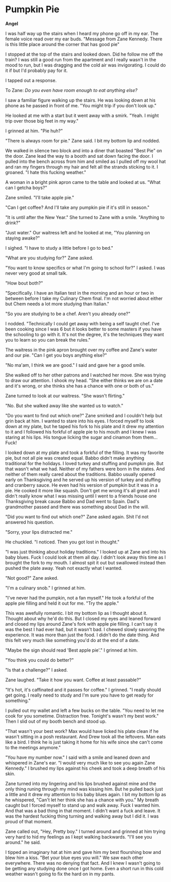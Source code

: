 # Pumpkin Pie

**Angel**

I was half way up the stairs when I heard my phone go off in my ear.  The female voice read over my ear buds. "Message from Zane Kennedy.  There is this little place around the corner that has good pie"

I stopped at the top of the stairs and looked down.  Did he follow me off the train?  I was still a good run from the apartment and I really wasn't in the mood to run, but I was dragging and the cold air was invigorating.  I could do it if but I'd probably pay for it.

I tapped out a response.

To Zane: _Do you even have room enough to eat anything else?_

I saw a familiar figure walking up the stairs.  He was looking down at his phone as he passed in front of me.  "You might trip if you don't look up."

He looked at me with a start but it went away with a smirk.  "Yeah.  I might trip over those big feet in my way."

I grinned at him.  "Pie huh?"

"There is always room for pie."  Zane said.  I bit my bottom lip and nodded.

We walked in silence two block and into a diner that boasted "Best Pie" on the door.  Zane lead the way to a booth and sat down facing the door.  I pulled into the bench across from him and smiled as I pulled off my wool hat and ran my fingers through my hair and felt all the strands sticking to it.  I groaned.  "I hate this fucking weather."

A woman in a bright pink apron came to the table and looked at us.  "What can I getcha boys?"

Zane smiled.  "I'll take apple pie."

"Can I get coffee?  And I'll take any pumpkin pie if it's still in season."

"It is until after the New Year."  She turned to Zane with a smile.  "Anything to drink?"

"Just water."  Our waitress left and he looked at me, "You planning on staying awake?"

I sighed.  "I have to study a little before I go to bed."

"What are you studying for?"  Zane asked.

"You want to know specifics or what I'm going to school for?"  I asked.  I was never very good at small talk.

"How bout both?"

"Specifically.  I have an Italian test in the morning and an hour or two in between before I take my Culinary Chem final.  I'm not worried about either but Chem needs a lot more studying than Italian."

"So you are studying to be a chef.  Aren't you already one?"

I nodded.  "Technically I could get away with being a self taught chef.  I've been cooking since I was 6 but it looks better to some masters if you have the schooling to go with it.  It's not the degree, it's the techniques they want you to learn so you can break the rules."

The waitress in the pink apron brought over my coffee and Zane's water and our pie.  "Can I get you boys anything else?"

"No ma'am, I think we are good."  I said and gave her a good smile.

She walked off to her other patrons and I watched her move.  She was trying to draw our attention.  I shook my head.  "She either thinks we are on a date and it's wrong, or she thinks she has a chance with one or both of us."

Zane turned to look at our waitress.  "She wasn't flirting."

"No.  But she walked away like she wanted us to watch."

"Do you want to find out which one?"  Zane smirked and I couldn't help but grin back at him.  I wanted to stare into his eyes.  I forced myself to look down at my plate, but he taped his fork to his plate and it drew my attention to it and I followed his forkful of apple pie to his mouth and I knew I was staring at his lips.  His tongue licking the sugar and cinamon from them...  Fuck!

I looked down at my plate and took a forkful of the filling.  It was my favorite pie, but not all pie was created equal.  Babbo didn't make anything traditional for the holidays.  I loved turkey and stuffing and pumpkin pie.  But that wasn't what we had.  Neither of my fathers were born in the states.  And neither of them really cared about the traditions.  Babbo usually opened early on Thanksgiving and he served up his version of turkey and stuffing and cranberry sauce.  He even had his version of pumpkin but it was in a pie.  He cooked it more like squash.  Don't get me wrong it's all great and I didn't really know what I was missing until I went to a friends house one Thanksgiving break cause Babbo and Dad went to Spain. Dad's grandmother passed and there was something about Dad in the will.

"Did you want to find out which one?"  Zane asked again.  Shit I'd not answered his question.

"Sorry, your lips distracted me."

He chuckled.  "I noticed.  Then you got lost in thought."

"I was just thinking about holiday traditions."  I looked up at Zane and into his baby blues.  Fuck I could look at them all day.  I didn't look away this time as I brought the fork to my mouth.  I almost spit it out but swallowed instead then pushed the plate away.  Yeah not exactly what I wanted.

"Not good?" Zane asked.

"I'm a culinary snob."  I grinned at him.

"I've never had the pumpkin, not a fan myself."  He took a forkful of the apple pie filling and held it out for me.  "Try the apple."

This was awefully romantic.  I bit my bottom lip as I thought about it.  Thought about why he'd do this.  But I closed my eyes and leaned forward and closed my lips around Zane's fork with apple pie filling.  I can't say it was the best I had ever had, but it wasn't bad.  I chewed slowly savoring the experience.  It was more than just the food.  I didn't do the date thing.  And this felt very much like something you'd do at the end of a date.

"Maybe the sign should read 'Best apple pie'."  I grinned at him.

"You think you could do better?"

"Is that a challenge?" I asked.

Zane laughed.  "Take it how you want.  Coffee at least passable?"

"It's hot, it's caffinated and it passes for coffee."  I grinned.  "I really should get going.  I really need to study and I'm sure you have to get ready for something."

I pulled out my wallet and left a few bucks on the table.  "You need to let me cook for you sometime.  Distraction free.  Tonight's wasn't my best work."  Then I slid out of my booth bench and stood up.

"That wasn't your best work?  Max would have licked his plate clean if he wasn't sitting in a posh restaurant.  And Drew took all the leftovers.  Man eats like a bird.  I think he is just taking it home for his wife since she can't come to the meetings anymore."

"You have my number now." I said with a smile and leaned down and whispered in Zane's ear.  "I would very much like to see you again Zane Kennedy."  I brushed my lips against his cheek and took a deep breath of his skin.

Zane turned into my lingering and his lips brushed against mine and the only thing runing through my mind was kissing him.  But he pulled back just a little and it drew my attention to his baby blues again.  I bit my bottom lip as he whispered, "Can't let her think she has a chance with you."  My breath caught but I forced myself to stand up and walk away.  Fuck I wanted him.  And that was a bad thing in that moment. I didn't want a fuck and leave.  It was the hardest fucking thing turning and walking away but I did it.  I was proud of that moment.

Zane called out, "Hey, Pretty boy."  I turned around and grinned at him trying very hard to hid my feelings as I kept walking backwards.  "I'll see you around." he said.

I tipped an imaginary hat at him and gave him my best flourshing bow and blew him a kiss.  "Bet your blue eyes you will."  We saw each other everywhere.  There was no denying that fact.  And I knew I wasn't going to be getting any studying done once I got home.  Even a short run in this cold weather wasn't going to fix the hard on in my pants.